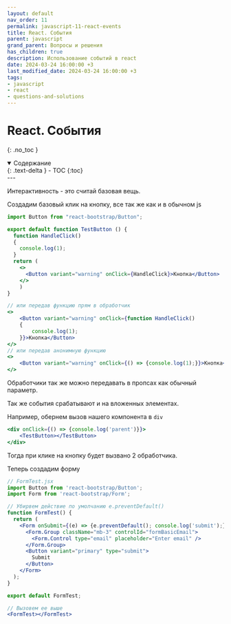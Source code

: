 ```yaml
---
layout: default
nav_order: 11
permalink: javascript-11-react-events
title: React. События
parent: javascript
grand_parent: Вопросы и решения
has_children: true
description: Использование событий в react
date: 2024-03-24 16:00:00 +3
last_modified_date: 2024-03-24 16:00:00 +3
tags:
- javascript
- react
- questions-and-solutions
---
```


# React. События
{: .no_toc }

<details open markdown="block">
  <summary>
    Содержание
  </summary>
  {: .text-delta }
- TOC
{:toc}
</details>
---

Интерактивность - это считай базовая вещь.

Создадим базовый клик на кнопку, все так же как и в обычном js

````jsx
import Button from "react-bootstrap/Button";

export default function TestButton () {
  function HandleClick()
  {
    console.log(1);
  }
  return (
    <>
      <Button variant="warning" onClick={HandleClick}>Кнопка</Button>
    </>
    )
}

// или передав функцию прям в обработчик
<>
    <Button variant="warning" onClick={function HandleClick()
    {
        console.log(1);
    }}>Кнопка</Button>
</>
// или передав анонимную функцию
<>
    <Button variant="warning" onClick={() => {console.log(1);}}>Кнопка</Button>
</>
````

Обработчики так же можно передавать в пропсах как обычный параметр.

Так же события срабатывают и на вложенных элементах.

Например, обернем вызов нашего компонента в `div`

````jsx
<div onClick={() => {console.log('parent')}}>
    <TestButton></TestButton>
</div>
````

Тогда при клике на кнопку будет вызвано 2 обработчика.

Теперь создадим форму

````jsx
// FormTest.jsx
import Button from 'react-bootstrap/Button';
import Form from 'react-bootstrap/Form';

// Убирвем действие по умолчанию e.preventDefault()
function FormTest() {
  return (
    <Form onSubmit={(e) => {e.preventDefault(); console.log('submit');}}>
      <Form.Group className="mb-3" controlId="formBasicEmail">
        <Form.Control type="email" placeholder="Enter email" />
      </Form.Group>
      <Button variant="primary" type="submit">
        Submit
      </Button>
    </Form>
  );
}

export default FormTest;

// Вызовем ее выше 
<FormTest></FormTest>
````
